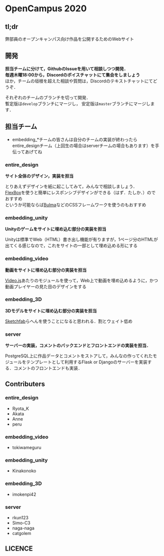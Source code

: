 # OpenCampus 2020

## tl;dr
弊部員のオープンキャンパス向け作品を公開するためのWebサイト

## 開発
**担当チームに分けて，GithubのIssueを用いて相談しつつ開発．**  
**毎週木曜18:00から，Discordのボイスチャットにて集会をしましょう**  
ほか，チームの垣根を超えた相談や質問は，Discordのテキストチャットにてどうぞ．  

それぞれのチームのブランチを切って開発．  
暫定版は`develop`ブランチにマージし，
安定版は`master`ブランチにマージします．

## 担当チーム
* embedding_\*チームの皆さんは自分のチームの実装が終わったらentire_designチーム（上回生の場合はserverチームの場合もあります）を手伝ってあげてね

### entire_design
**サイト全体のデザイン，実装を担当**

とりあえずデザインを紙に起こしてみて，みんなで相談しましょう．  
[FlexBox](https://www.webcreatorbox.com/tech/css-flexbox-cheat-sheet#flexbox14)を使うと簡単にレスポンシブデザインができる（はず．たしか．）のでおすすめ  
というか可能ならば[Bulma](https://bulma.io/)などのCSSフレームワークを使うのもおすすめ

### embedding_unity
**Unityのゲームをサイトに埋め込む部分の実装を担当**  

Unityは標準でWeb（HTML）書き出し機能が有りますが，1ページ分のHTMLが出てくる感じなので，これをサイトの一部として埋め込める形にする

### embedding_video
**動画をサイトに埋め込む部分の実装を担当**  

[Video.js](https://videojs.com/)あたりのモジュールを使って，Web上で動画を埋め込めるように，かつ動画プレイヤーの見た目のデザインをする

### embedding_3D
**3Dモデルをサイトに埋め込む部分の実装を担当**

[Sketchfab](https://help.sketchfab.com/hc/en-us/articles/203509907-Embedding-your-models)らへんを使うことになると思われる．割とウェイト低め

### server
**サーバーの実装，コメントのバックエンドとフロントエンドの実装を担当．**  

PostgreSQL上に作品データとコメントをストアして，みんなの作ってくれたモジュールをテンプレートとして利用するFlask or Djangoのサーバーを実装する．コメントのフロントエンドも実装．

## Contributers
### entire_design
- Ryota_K
- Akata
- Anne
- peru

### embedding_video
- tokiwameguru

### embedding_unity
- Kinakonoko

### embedding_3D
- imokenpi42

### server
- rkun123
- Simo-C3
- naga-naga
- catgolem

## LICENCE
